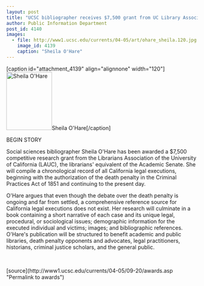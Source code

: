 ```yaml
---
layout: post
title: "UCSC bibliographer receives $7,500 grant from UC Library Association"
author: Public Information Department
post_id: 4140
images:
  - file: http://www1.ucsc.edu/currents/04-05/art/ohare_sheila.120.jpg
    image_id: 4139
    caption: "Sheila O'Hare"
---
```


[caption id="attachment_4139" align="alignnone" width="120"]<a href="http://localhost/mysite/wp-content/uploads/2004/09/ohare_sheila.120.jpg"><img class="size-full wp-image-4139" src="http://localhost/mysite/wp-content/uploads/2004/09/ohare_sheila.120.jpg" alt="Sheila O'Hare" width="120" height="153" /></a>Sheila O'Hare[/caption]
<p>
  <a name="content" id="content"></a> BEGIN STORY
</p>
<p>
  Social sciences bibliographer Sheila O'Hare has been awarded a $7,500 competitive research grant from the Librarians Association of the University of California (LAUC), the librarians' equivalent of the Academic Senate. She will compile a chronological record of all California legal executions, beginning with the authorization of the death penalty in the Criminal Practices Act of 1851 and continuing to the present day.
</p>
<p>
  O'Hare argues that even though the debate over the death penalty is ongoing and far from settled, a comprehensive reference source for California legal executions does not exist. Her research will culminate in a book containing a short narrative of each case and its unique legal, procedural, or sociological issues; demographic information for the executed individual and victims; images; and bibliographic references. O'Hare's publication will be structured to benefit academic and public libraries, death penalty opponents and advocates, legal practitioners, historians, criminal justice scholars, and the general public.
</p><br>
<form>

</form>
<p>

</p>
[source](http://www1.ucsc.edu/currents/04-05/09-20/awards.asp "Permalink to awards")

